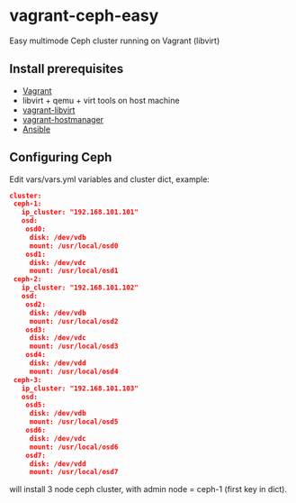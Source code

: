 # vagrant-ceph-easy
Easy multimode Ceph cluster running on Vagrant (libvirt)

## Install prerequisites

* [Vagrant](http://www.vagrantup.com/downloads.html)
* libvirt + qemu + virt tools on host machine
* [vagrant-libvirt](https://github.com/vagrant-libvirt/vagrant-libvirt)
* [vagrant-hostmanager](https://github.com/smdahlen/vagrant-hostmanager)
* [Ansible](https://www.ansible.com/)


## Configuring Ceph
Edit vars/vars.yml variables and cluster dict, example:

```json
cluster:
 ceph-1:
   ip_cluster: "192.168.101.101"
   osd:
    osd0:
     disk: /dev/vdb
     mount: /usr/local/osd0
    osd1:
     disk: /dev/vdc
     mount: /usr/local/osd1 
 ceph-2:
   ip_cluster: "192.168.101.102"
   osd:
    osd2:
     disk: /dev/vdb
     mount: /usr/local/osd2
    osd3:
     disk: /dev/vdc
     mount: /usr/local/osd3
    osd4:
     disk: /dev/vdd
     mount: /usr/local/osd4
 ceph-3:
   ip_cluster: "192.168.101.103"
   osd:
    osd5:
     disk: /dev/vdb
     mount: /usr/local/osd5
    osd6:
     disk: /dev/vdc
     mount: /usr/local/osd6
    osd7:
     disk: /dev/vdd
     mount: /usr/local/osd7
```
will install 3 node ceph cluster, with admin node = ceph-1 (first key in dict).
